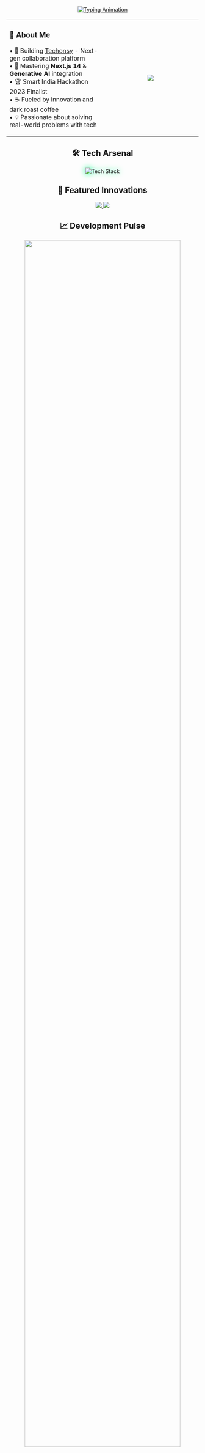 <!-- Dynamic Animated Header -->
<div align="center">
  <a href="https://git.io/typing-svg">
    <img src="https://readme-typing-svg.demolab.com?font=Fira+Code&weight=600&size=30&duration=4000&pause=1000&color=00FF88&center=true&vCenter=true&width=600&height=80&lines=Hi+%F0%9F%91%8B%2C+I'm+Harshvardhan+Bharitkar;Full+Stack+Developer;AI%2FML+Enthusiast;Open+Source+Contributor;Tech+Innovator" alt="Typing Animation" />
  </a>
</div>

<!-- Animated Divider -->
<img src="https://raw.githubusercontent.com/andreasbm/readme/master/assets/lines/colored.png" width="100%" height="2px"/>

<!-- Profile Overview -->
<table align="center">
  <tr>
    <td width="50%">
      <h3>🚀 About Me</h3>
      <p align="left">
        • 🔭 Building <a href="https://github.com/harsh0225/techonsy">Techonsy</a> - Next-gen collaboration platform<br>
        • 🌱 Mastering <b>Next.js 14</b> & <b>Generative AI</b> integration<br>
        • 🏆 Smart India Hackathon 2023 Finalist<br>
        • ☕ Fueled by innovation and dark roast coffee<br>
        • 💡 Passionate about solving real-world problems with tech
      </p>
    </td>
    <td width="50%">
      <div align="center">
        <img src="https://github-readme-stats.vercel.app/api?username=harsh0225&show_icons=true&theme=radical&include_all_commits=true" />
      </div>
    </td>
  </tr>
</table>

<!-- Tech Stack Carousel -->
<h2 align="center">🛠️ Tech Arsenal</h2>
<div align="center">
  <img src="https://skillicons.dev/icons?i=js,ts,react,nextjs,nodejs,python,flask,tailwind,aws,docker,postgres,redis,git,github,figma,vscode&perline=8&theme=dark" alt="Tech Stack" style="filter: drop-shadow(0 0 8px #00ff88);"/>
</div>

<!-- Featured Projects -->
<h2 align="center">🌟 Featured Innovations</h2>
<div align="center">
  <a href="https://github.com/harsh0225/techonsy">
    <img src="https://github-readme-stats.vercel.app/api/pin/?username=harsh0225&repo=techonsy&theme=radical&show_owner=true&bg_color=000000&border_color=00ff88" />
  </a>
  <a href="https://github.com/harsh0225/river-flood-forecast">
    <img src="https://github-readme-stats.vercel.app/api/pin/?username=harsh0225&repo=river-flood-forecast&theme=radical&show_owner=true&bg_color=000000&border_color=00ff88" />
  </a>
</div>

<!-- GitHub Metrics -->
<h2 align="center">📈 Development Pulse</h2>
<div align="center">
  <img src="https://github-readme-activity-graph.vercel.app/graph?username=harsh0225&theme=react-dark&bg_color=000000&hide_border=true&area=true&area_color=00ff88&line=00ff88&point=ffffff" width="90%"/>
</div>

<!-- ASCII Art Contributions -->
<!-- GitHub Metrics -->
<!-- Dynamic ASCII Contributions -->
<h2 align="center">⌨️ Code Activity</h2>
<div align="center">
  <a href="https://github.com/harsh0225">
    <img src="https://github-contributions-svg.vercel.app/api/ascii?username=harsh0225&scheme=radical&font=Fira+Code&animate=true" alt="ASCII Contributions" />
  </a>
</div>
</div><p align="center">

